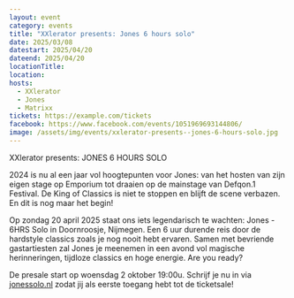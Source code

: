 ```yaml
---
layout: event
category: events
title: "XXlerator presents: Jones 6 hours solo"
date: 2025/03/08
datestart: 2025/04/20
dateend: 2025/04/20
locationTitle:
location:
hosts:
  - XXlerator
  - Jones
  - Matrixx
tickets: https://example.com/tickets
facebook: https://www.facebook.com/events/1051969693144806/
image: /assets/img/events/xxlerator-presents--jones-6-hours-solo.jpg
---
```


XXlerator presents: JONES 6 HOURS SOLO

2024 is nu al een jaar vol hoogtepunten voor Jones: van het hosten van zijn eigen stage op Emporium tot draaien op de mainstage van Defqon.1 Festival. De King of Classics is niet te stoppen en blijft de scene verbazen. En dit is nog maar het begin!

Op zondag 20 april 2025 staat ons iets legendarisch te wachten: Jones - 6HRS Solo in Doornroosje, Nijmegen. Een 6 uur durende reis door de hardstyle classics zoals je nog nooit hebt ervaren. Samen met bevriende gastartiesten zal Jones je meenemen in een avond vol magische herinneringen, tijdloze classics en hoge energie. Are you ready?

De presale start op woensdag 2 oktober 19:00u. Schrijf je nu in via [jonessolo.nl](https://l.facebook.com/l.php?u=http%3A%2F%2Fjonessolo.nl%2F%3Ffbclid%3DIwZXh0bgNhZW0CMTAAAR2DzuUlOAMzTdYekns8zzs6czTem4Y7qUxDZsvXhCLi04ZI1iITFvYYFcM_aem_r4jtbBPCvPwphehSETW4Nw&h=AT0Tpqa6w0CNcKQWqO1QiPpahBQOE0XtoD8HfKj4rmxkx75SGhRjQJDZs1a8xyI3FQnFLaBXVdWg6SHRvIc3Qkuk5jgGvLW5PPuDt0kfkcQd2HcaAm7hTvyhEE6hcKNlKCAVq20nu9TIpMWJG30aauY&__tn__=q&c[0]=AT2vD30hHbXyHspFySqgJaJTBZJg9nrU6R8Uc-hYeVsyV8gDfccYbrxNBhrcvKHUTVT03Ed4Wmn5vn1YcWq_LMoijBK9h8KqacU3Kf1znwK5gcIGPr39yZyUYYCEH3jRBwsg-fE51ZV8x9HzMry4rMq7Wub03CdgTgL1yg) zodat jij als eerste toegang hebt tot de ticketsale!
